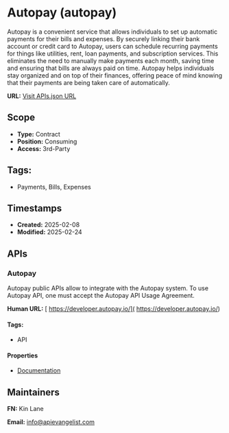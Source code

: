 # Autopay (autopay)
Autopay is a convenient service that allows individuals to set up automatic payments for their bills and expenses. By securely linking their bank account or credit card to Autopay, users can schedule recurring payments for things like utilities, rent, loan payments, and subscription services. This eliminates the need to manually make payments each month, saving time and ensuring that bills are always paid on time. Autopay helps individuals stay organized and on top of their finances, offering peace of mind knowing that their payments are being taken care of automatically.

**URL:** [Visit APIs.json URL](https://raw.githubusercontent.com/api-evangelist/autopay/refs/heads/main/apis.yml)

## Scope

- **Type:** Contract 
- **Position:** Consuming 
- **Access:** 3rd-Party 

## Tags:

 - Payments, Bills, Expenses

## Timestamps

- **Created:** 2025-02-08 
- **Modified:** 2025-02-24 

## APIs

### Autopay
Autopay public APIs allow to integrate with the Autopay system. To use Autopay API, one must accept the Autopay API Usage Agreement. 

**Human URL:** [ https://developer.autopay.io/]( https://developer.autopay.io/)


#### Tags:

 - API

#### Properties

- [Documentation]( https://developer.autopay.io/)

## Maintainers

**FN:** Kin Lane

**Email:** info@apievangelist.com

